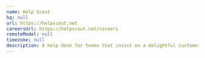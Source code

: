 ```yaml
---
name: Help Scout
hq: null
url: https://helpscout.net
careersUrl: https://helpscout.net/careers
remoteModel: null
timezone: null
description: A help desk for teams that insist on a delightful customer experience.
---
```

